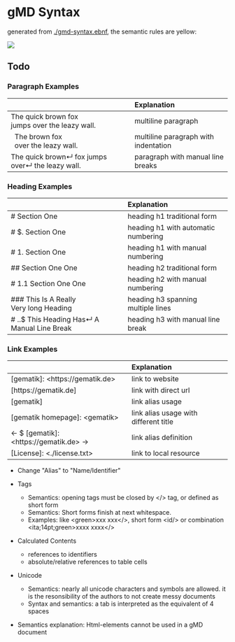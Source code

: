 # gMD Syntax

generated from [./gmd-syntax.ebnf](./gmd-syntax.ebnf), the semantic rules are yellow:

![](https://www.plantuml.com/plantuml/proxy?fmt=svg&cache=no&src=https://raw.githubusercontent.com/volkerdoerr/gmd/main/gmd-syntax.ebnf)

## Todo

### Paragraph Examples

|                                                               | Explanation                          |
| :------------------------------------------------------------ | :----------------------------------- |
| The quick brown fox<br>jumps over the leazy wall.             | multiline paragraph                  |
| &nbsp;&nbsp;The brown fox<br>&nbsp;&nbsp;over the leazy wall. | multiline paragraph with indentation |
| The quick brown↵ fox jumps over↵ the leazy wall.              | paragraph with manual line breaks    |

### Heading Examples

|                                               | Explanation                         |
| :-------------------------------------------- | :---------------------------------- |
| # Section One                                 | heading h1 traditional form         |
| # $. Section One                              | heading h1 with automatic numbering |
| # 1. Section One                              | heading h1 with manual numbering    |
| ## Section One One                            | heading h2 traditional form         |
| # 1.1 Section One One                         | heading h2 with manual numbering    |
| ### This Is A Really<br>Very long Heading     | heading h3 spanning multiple lines  |
| # $.$.$ This Heading Has↵ A Manual Line Break | heading h3 with manual line break   |

### Link Examples

|                                                   | Explanation                           |
| :------------------------------------------------ | :------------------------------------ |
| \[gematik\]: \<https[]()://gematik.de\>           | link to website                       |
| \[https[]()://gematik.de]                         | link with direct url                  |
| \[gematik\]                                       | link alias usage                      |
| \[gematik homepage\]: \<gematik\>                 | link alias usage with different title |
| \<- $ \[gematik\]: \<https[]()://gematik.de\> -\> | link alias definition                 |
| \[License]: \<./license.txt\>                     | link to local resource                |

- Change "Alias" to "Name/Identifier"

- Tags
  - Semantics: opening tags must be closed by \</\> tag,  or defined as  short form
  - Semantics: Short forms finish at next whitespace.
  - Examples: like \<green\>xxx xxx\</\>, short form <id/\> or combination \<ita;14pt;green\>xxxx xxxx\</\>
  
- Calculated Contents
  - references to identifiers 
  - absolute/relative references to table cells
  
- Unicode  
  - Semantics: nearly all unicode characters and symbols are allowed. it is the resonsibility of the authors to not create messy documents  
  - Syntax and semantics: a tab is interpreted as the equivalent of 4 spaces

- Semantics explanation: Html-elements cannot be used in a gMD document










